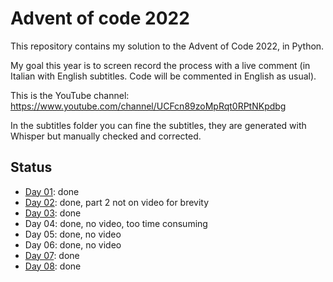 # Advent of code 2022

This repository contains my solution to the Advent of Code 2022, in Python.

My goal this year is to screen record the process with a live comment (in Italian with English subtitles. Code will be commented in English as usual).

This is the YouTube channel: https://www.youtube.com/channel/UCFcn89zoMpRqt0RPtNKpdbg

In the subtitles folder you can fine the subtitles, they are generated with Whisper but manually checked and corrected.

## Status

* [Day 01](https://youtu.be/gmDWjQjX8KM): done
* [Day 02](https://youtu.be/w-seroxZ4vA): done, part 2 not on video for brevity
* [Day 03](https://youtu.be/UTcqOsKKYvA): done
* Day 04: done, no video, too time consuming
* Day 05: done, no video
* Day 06: done, no video
* [Day 07](https://www.youtube.com/watch?v=CP48DR41q28): done
* [Day 08](https://youtu.be/-baIe5VA8kQ): done
